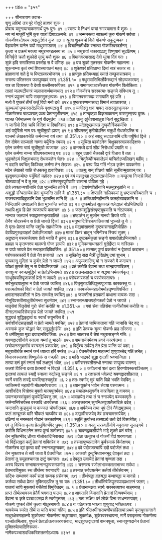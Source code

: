 +++
title = "३५१"

+++
श्रीनारायण उवाच-  
शृणु लक्ष्मि! तत्र पुरे गोक्षुरे ब्राह्मणं शुकः ।  
प्रोवाच यमुनायात्राकरणार्थं पुनः पुनः ॥१ ॥
स्वस्य वै निधनं यम्यां स्मारयामास वै शुकः ।  
नय मां माथुरीं भूमिं कुरु यात्रां प्रियाऽऽत्मजैः ॥२ ॥
जन्मनस्तव साफल्यं कुरु गोकर्ण सर्वथा ।  
गोकर्णेश्वरदेवस्य त्वद्दातुर्दर्शनं कुरु ॥३ ॥
श्रुत्वा शुकवचो विप्रो गोकर्णः सकुटुम्बकः ।  
वैहायसेन यानेन ययौ माथुरमण्डलम् ॥४ ॥
विश्रान्तितीर्थके स्नात्वा गोकर्णेश्वरदर्शनम् ।  
कृत्वा च प्रक्रमं भक्त्या मथुरामण्डलस्य सः ॥५ ॥
मथुरायां चकाराऽऽशु विष्णुयागं सुदक्षिणम् ।  
विनिर्वृत्ते क्रतौ शुकोदो मृत्युं ययौ शुकः ॥६ ॥
विमानवरमासाद्य देवो भूत्वा दिवं गतः ।  
शुकं हृदि समाश्लिष्य प्ररुरोह स वै वणिक् ॥७ ॥
यत्र शुको मृतस्तत्र गोकर्णेन महात्मना ।  
शुकनाम्ना कृतं रम्यं शिवस्यायतनं महत् ॥८ ॥
शुकेश्वरं प्रतिष्ठाप्य दिव्यं सत्रं चकार सः ।  
ब्राह्मणानां शते द्वे च मिष्टान्नवरभोजनम् ॥९ ॥
प्राप्नुतः प्रतिमध्याह्नं ख्यातं तच्छुकसत्रकम् ।  
सत्रस्य परितस्तत्र फलपुष्पप्रदं वरम् ॥1.351.१० ॥
मथुरावासिभिर्लोकैरुद्यानं सोऽप्यकारयत् ।  
यत्र ता दिव्यरूपा वै देव्यो वल्लीस्वरूपिकाः ॥११ ॥
समागत्याऽवसँस्तत्र गोकर्णेन विलोकिताः ।  
तासां जलघटीयन्त्रं जलापानार्थमाव्यधात् ॥१२॥
गोकर्णश्च सरस्वत्याः सङ्गमे संविधाय तु ।  
स्नानं प्रपूजनं चापि सदारसुतभृत्यकः ॥१३ ॥
विमानवरमारुह्य समायाति गृहं प्रति ।  
मध्ये वै पुष्करं तीर्थं कर्तुं विप्रो मनो दधे ॥१४॥
पुष्करारण्यमासाद्य विमानं त्ववतारयत् ।  
सुस्थल्यां पुष्करसरोऽन्तिके वृक्षघटासु वै ॥१५॥
न्यषीदत्तु क्षणं यावत् सदारसुतभृत्यकः ।  
गोकर्णस्तत्र चाऽपश्यत् पञ्च प्रेतान्सुभीषणान् ॥१६ ॥
तान्दृष्ट्वा विकृताकारान् त्रासमुत्सृज्य दूरतः ।  
पप्रच्छ धैर्यमालम्ब्य के यूयं रौद्रमूर्तयः ॥१७॥
प्रेता ऊचुः क्षुत्पिपासातुरा नित्यं सुदुःखिताः ।  
न जानीमो दिशं चापि विदिशं च दिवानिशम् ॥१८॥
यदेतद्दुःखमापन्नं दुष्कृतैर्निजकर्मभिः ।  
अहं पर्युषितो नाम परः सूचीमुखो ह्ययम् ॥१ ९॥
शीघ्रमस्तु तृतीयोऽस्ति चतुर्थो रोधकोऽस्ति च ।  
पञ्चमो लेखकश्चेति कर्मनाम्ना वयं तथा ॥1.351.२० ॥
अहं स्वादु सदाऽश्नामि दद्मि पर्युषितं द्विजे ।  
तेन दोषेण सञ्जातो नाम्ना पर्युषितः स्वयम् ॥२ १ ॥
सूचिता बहवोऽनेन भिक्षुकास्त्वन्नकाङ्क्षिणः ।  
एतेन कर्मणा चायं सूचीमुखो व्यजायत ॥२२ ॥
दानमध्ये ह्ययं शीघ्रं निरोधार्थं प्रयाति च ।  
एतेन कर्मणा नाम्ना शीघ्रगस्त्वभवत् परः ॥२३ ॥
बहून् प्रतार्य चैकाकी द्वारे पिधाय वै ततः ।  
भुङ्क्तेऽयं भिक्षुकभयाद् रोधकस्तेन चेतरः ॥२४ ॥
भितुकैर्योग्यकालेऽयं याचितोऽप्यलिखन् महीम् ।  
न ददाति क्वचित् किञ्चित् कर्मणा तेन लेखकः ॥२५ ॥
पश्य विप्र गतिं नोऽत्र कृतेन पापकर्मणा ।  
मदेन लेखको याति रोधकस्तु ह्यवाक्छिराः ॥२६ ॥
पङ्गुः सन् शीघ्रगो याति सूचीवन्मुखवान् परः ।  
बृहद्वृषणलम्बोष्ठः पर्युषितो महोदरः ॥२७॥
एवं वयं महादुःखा दुष्टभ्रष्टप्रभोजिनः ॥
यच्छुत्वा निन्दसे विप्र! श्रोतव्याऽर्हं न वै तु तत् ॥२८॥
श्लेष्ममूत्रपुरीषाणि बालानां योषितां गृहे ।  
क्षेत्रे त्यक्तान्यशौचानि प्रेता भुञ्जन्ति तानि वै ॥२९॥
देवार्पणविहीनानि मलमूत्रभृतानि च ।  
अशुद्धौ रन्धितान्येव प्रेता भुञ्जन्ति तानि वै ॥1.351.३० ॥
क्षिप्तानि नालिकायां तु भ्रष्टपात्रस्थितानि च ।  
राजस्वल्यादिदुष्टानि प्रेता भुञ्जन्ति तानि हि ॥३ १ ॥
अतिथ्यर्पणहीनानि कलहोत्पादकानि च ।  
निन्दितानि तथाऽन्नानि प्रेता भुञ्जन्ति सर्वदा ॥३ २॥
दुष्कर्माऽन्नं सूतकान्नं क्लेद्यान्नं नोऽभितिष्ठति ।  
तथापि क्षुन्न हि प्रेतं त्यजत्यपि कदाचन ॥३ ३ ॥
जलमशुद्धिसंस्पृष्टमुपयाति च नोऽल्पकम् ।  
नान्यत्र जलपानं स्याद्वारुणभृत्यपालिते ॥३४॥
भ्रष्टान्नेन तु भुक्तेन मानवो म्रियते यदि ।  
तेनैव चोदरस्थेन स प्रेतो जायते द्विज! ॥३५॥
मनुष्यादिशिरःकपालिकायां भुञ्जते तु ये ।  
ते मृताः प्रेततां यान्ति पशुभिः सहभोजिनः ॥३६॥
मद्यमांसाशनो दुष्टवासनाद्यतिमोहितः ।  
देवविप्रगुरुद्रव्यहर्ता प्रेतोऽभिजायते ॥३७॥
मातरं पितरं भ्रातॄन् भगिनीश्च स्त्रियं सुतम् ।  
अदुष्टान् यस्त्यजेत्पापः प्रेतो भवति वै ध्रुवम् ॥३८॥
दुष्टकर्मकृतां सङ्गो पापात्प्रेतोऽभिजायते ।  
ब्रह्महा च कृतघ्नश्च बालघ्नो गोघ्न इत्यपि ॥३९॥
भूमिकन्याधनहर्ता गुरोर्द्वेष्टा च नास्तिकः ।  
स पापो जायते प्रेत स्त्वाहारादिविवर्जितः ॥1.351.४०॥
तस्मात् पुण्यं प्रकर्तव्यं न द्वेष्टव्यं कदाचन ।  
परोपकारकारी वै प्रेतो नैव प्रजायते ॥४१ ॥
सुखितेषु सदा मैत्रीं दुःखितेषु दयां शुभाम् ।  
पुण्यवत्सु मुदितां च कुर्वन् प्रेतो न जायते ॥४२॥
अपुण्यशालिषु यो न सज्जते वै कदाचन ।  
उपेक्षां कुरुते तेषु न स प्रेतोऽभिजायते ॥४३॥
व्रतं करोति देवानां तथा चान्द्रायणादिकम् ।  
रागशून्यः स्वच्छबुद्धिर्न स प्रेतोऽभिजायते ॥४४॥
अन्नजलप्रदाता यः श्रद्धया धर्मकार्यकृत् ।  
साधुदेवयतिपूजाकर्ता प्रेतो न जायते ॥४५॥
परोपकारकर्ता च परपोषणतत्परः ।  
सर्वभूतदयालुश्च न प्रेतो जायते क्वचित् ॥४६॥
पितृसुराऽतिथिपूज्यपूजायाः कारकस्तु यः ।  
परात्मतोषको विप्र! न प्रेतो जायते क्वचित् ॥४७॥
कामक्रोधमहालोभमोहतृष्णाविवर्जितः ।  
क्षमादानदयाशीलो न प्रेतः सम्भवेत् क्वचित्॥४८ ॥
जयन्तीनां व्रतकर्ता कथानां वाचकः सदा ।  
गोभूविप्रसतीसाधुतीर्थमन्ता सुधर्मवान् ॥४९॥
स्नानसन्ध्याजपहोमकर्ता प्रेतो न जायते ।  
मातृसेवां पितृसेवां गुरोः सेवां करोति यः ॥1.351.५० ॥
गवां सेवा पतिसेवा पत्नीसौख्यं करोति यः ।  
दीनाऽनाथादिसेवाकृन्न प्रेतो जायते क्वचित् ॥५१  
शुद्ध्यन्नं शुद्धिकृद्द्रव्यं यः स्वार्थं सयुनक्ति वै ।  
सर्वाशीर्वादसङ्ग्राही न प्रेतो जायते क्वचित् ॥५२॥
प्रेतानां चाभिजातानां गतिं जानासि चेद् वद् ।  
अस्माकं कुरु चोद्धारं चेत् समुद्धर्तुमर्हसि ॥५३ ॥
इति प्रेतवचः श्रुत्वा गोकर्णः प्राह ताँस्तदा ।  
ये धर्मविमुखा मूढा दयादानविवर्जिताः ॥५४॥
प्रेता जाताश्च वै तेषां मथुरासङ्गमे गतिः ।  
श्रवणद्वादशीयोगे स्नात्वा यम्यां तु भाद्रके ॥५५॥
वामनार्चनमेवाथ हवनं कारयेत्तथा ।  
छत्रोपानत्सुवर्णान्नं वस्त्रदानं प्रकारयेत् ॥५६ ॥
पितॄँश्च तर्पयेत् तेन प्रेता यान्ति परं पदम् ।  
मथुरातीर्थके स्नानं जनं ध्यात्वा हरिं स्मरेत् ॥५७॥
प्रेतस्तीर्थस्य माहात्म्यं शृणुयाच्चेद् गतिं लभेत् ।  
विमानवरमारुह्य विष्णुलोकं स गच्छति ॥५८॥
मासि भाद्रपदे शुद्धा द्वादशी श्रवणान्विता ।  
तस्यां दत्तं हुतं स्नातं सर्वं लक्षगुणं भवेत् ॥५९॥
यमीसरस्वतीसन्धौ स्नात्वा सम्पूज्य वामनम् ।  
कलशं विधिना दत्वा प्रेतभावो न विद्यते ॥1.351.६ ० ॥
कपिलानां शतं दत्वा हिरण्योपस्कराञ्चितम् ।  
द्वादश्यां तत्फलं स्याद्वै स्नात्वा नद्योस्तु सङ्गमे ॥६ १ ॥
राक्षसत्वं भवेन्नष्टं श्रवणद्वादशीव्रतात् ।  
स्वर्गे वसति तावद्वै यावदिन्द्राश्चतुर्दश ॥६ २॥
ततः स्वर्गाद् भुवं याति विप्रो भवति वेदवित् ।  
जातिस्मरो महायोगी मोक्षमार्गपरायणः ॥६ ३ ॥
ध्यानयुक्तेन भावेन सेवया परमात्मनः ।  
आशीर्वादेन पित्रोश्च मुक्तो यात्यपुनर्भवम् ॥६४॥
यथालब्धसुवर्णेन कारयित्वा तु वामनम् ।  
उपानच्छत्रसंयुक्तं पूजयेद्विधिवत्तु तम् ॥६५॥
आवाहयेत् तथा तं च स्नापयेत् पञ्चकामृतैः ।  
जलेनाभिषेचयेच्च वस्त्रादि धारयेत्तथा ॥६६॥
अलङ्कारान् सुगन्धिसद्द्रव्यतैलादिकं ददेत् ।  
चन्दनानि कुङ्कुमं च कज्जलं चोपवीतकम् ॥६७॥
अर्पयेच्च तथा धूपं दीपं नैवेद्यमुत्तमम् ।  
फलं ताम्बूलकं वारि श्रीफलं चार्घ्यमेव वा ॥६८॥
दद्यान्नीराजयेद् देवं छत्रचामरमर्पयेत् ।  
दक्षिणां च नमस्कारं गोदानं करकार्पणम् ॥६९॥
स्तुतिं कुर्याच्च तस्याऽग्रे ततो देवं विसर्जयेत् ।  
एवं तु विधिना कृत्वा प्रेतमुक्तिर्भवेद् ध्रुवम् ।1.351.७० ॥
यस्तु सरस्वतीयोगे यमुनायाः सुसङ्गमे ।  
करोति विधिनाऽनेन तस्य पुण्यं शतोत्तरम् ॥७१ ॥
श्रावणद्वादशीयोगे भाद्रे शुक्ले व्रतं चरेत् ।  
तेन मुक्तिर्भवेद् ध्रौव्या गोलोकादिनिवासदा ॥७२॥
प्रेता ऊचुश्च तं गोकर्णं विप्रं शरणागताः ।  
भो विद्वँस्तद्व्रतं कर्तुं प्रेतानां शक्तिरेव न ॥७३ ॥
तस्मात्पुण्यप्रदानेन कुर्वस्माकं विमोक्षणम् ।  
गोकर्णश्च द्यां कृत्वा ददौ स्नानजपुण्यकम् ॥७४॥
ददे पदोरजश्चापि ददौ पदोर्जलं तथा ।  
तेन मुक्ताश्च ते सर्वे जाता वै प्रेतयोनितः ॥७५॥
आकाशे दुन्दुभिध्वानमभूद् देवकृतं तदा ।  
प्रेतानां तु समूहाश्चागता द्रष्टुं समन्ततः ॥७६॥
देवदूत उवाचेदं प्रेतानां शृण्वतां तदा ।  
अस्य विप्रस्य सम्भाषात्स्नानपुण्वसमपर्णात् ॥ऽऽ ॥
चरणस्य रजोलाभाज्जललाभाच्च सर्वथा ।  
प्रेतभावविमुक्तः स्थ तीर्थस्य श्रवणादपि ॥७८॥
तस्मात् सर्वप्रयत्नेन कर्तव्यं तीर्थसेवनम् ।  
सद्भिः सम्भाषणं कार्यं सतां सम्यक् प्रसेवनम् ॥७९॥
तीर्थश्रद्धा व्रतश्रद्धा कथाश्रद्धा च मानसे ।  
कर्तव्या सर्वथा प्रेताः! मुक्तिदाऽस्ति तु सा यतः ॥1.351.८०॥
तीर्थाभिषेकिपुरुषपादप्रक्षालनं जलम् ।  
पातव्यं चापि मुक्त्यर्थं यथैतेषां विमुक्तिदम् ॥८ १ ॥
प्रेतानामक्षयः स्वर्गः सरस्वत्याश्च सङ्गमात् ।  
प्राप्तं तीर्थप्रभावस्य प्रेतैर्वै श्रवणात् फलम् ॥८२॥
आगतानि विमानानि प्रेतानां दिव्यवर्ष्मणाम् ।  
देवानां च कृते पञ्चाऽऽरुह्य ते स्वर्गमुत्तमम् ॥८३॥
गता लक्ष्मि! परं लोकं विना साधनसम्पदम् ।  
गोकर्णः पुष्करं तीर्थ कृत्वा गोक्षुरमाययौ ॥८४॥
यः पठेत्परया भक्त्या शृणुयाद् भक्तितत्परः ।  
श्रावयेच्च स्मरेत् तीर्थॆ स याति परमां गतिम् ॥८५॥
इति श्रीलक्ष्मीनारायणीयसंहितायां प्रथमे कृतयुगसन्ताने माथुरक्षेत्रमाहात्म्ये शुकोक्त्या गोकर्णस्य मथुरायात्रा, शुकमोक्षः, शुकेश्वरस्थापना, मार्गे परावृतस्य गोकर्णस्य पञ्चप्रेतमिलापः, पुष्करे प्रेताऽप्रेतत्वकारणसंवादः, भाद्रशुक्लद्वादश्यां वामनपूजा, स्नानपुण्यदानेन प्रेतानां मुक्तिश्चेत्यादिनिरूपण-  
नामैकपञ्चाशदधिकत्रिशततमोऽध्यायः ॥३५१ ॥
    
